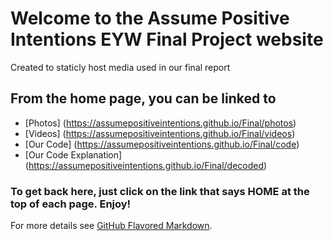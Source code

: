 # Welcome to the Assume Positive Intentions EYW Final Project website

Created to staticly host media used in our final report

## From the home page, you can be linked to
- [Photos] (https://assumepositiveintentions.github.io/Final/photos)
- [Videos] (https://assumepositiveintentions.github.io/Final/videos)
- [Our Code] (https://assumepositiveintentions.github.io/Final/code)
- [Our Code Explanation] (https://assumepositiveintentions.github.io/Final/decoded)

### To get back here, just click on the link that says HOME at the top of each page. Enjoy!

For more details see [GitHub Flavored Markdown](https://guides.github.com/features/mastering-markdown/).
